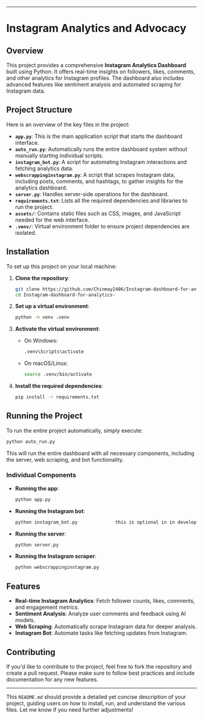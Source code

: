 
---

# Instagram Analytics and Advocacy

## Overview

This project provides a comprehensive **Instagram Analytics Dashboard** built using Python. It offers real-time insights on followers, likes, comments, and other analytics for Instagram profiles. The dashboard also includes advanced features like sentiment analysis and automated scraping for Instagram data.

## Project Structure

Here is an overview of the key files in the project:

- **`app.py`**: This is the main application script that starts the dashboard interface.
- **`auto_run.py`**: Automatically runs the entire dashboard system without manually starting individual scripts.
- **`instagram_bot.py`**: A script for automating Instagram interactions and fetching analytics data.
- **`webscrappinginstagram.py`**: A script that scrapes Instagram data, including posts, comments, and hashtags, to gather insights for the analytics dashboard.
- **`server.py`**: Handles server-side operations for the dashboard.
- **`requirements.txt`**: Lists all the required dependencies and libraries to run the project.
- **`assets/`**: Contains static files such as CSS, images, and JavaScript needed for the web interface.
- **`.venv/`**: Virtual environment folder to ensure project dependencies are isolated.

## Installation

To set up this project on your local machine:

1. **Clone the repository**:
   ```bash
   git clone https://github.com/Chinmay2406/Instagram-dashboard-for-analytics-.git
   cd Instagram-dashboard-for-analytics-
   ```

2. **Set up a virtual environment**:
   ```bash
   python -m venv .venv
   ```

3. **Activate the virtual environment**:
   - On Windows:
     ```bash
     .venv\Scripts\activate
     ```
   - On macOS/Linux:
     ```bash
     source .venv/bin/activate
     ```

4. **Install the required dependencies**:
   ```bash
   pip install -r requirements.txt
   ```

## Running the Project

To run the entire project automatically, simply execute:

```bash
python auto_run.py
```

This will run the entire dashboard with all necessary components, including the server, web scraping, and bot functionality.

### Individual Components

- **Running the app**:
  ```bash
  python app.py
  ```

- **Running the Instagram bot**:
  ```bash
  python instagram_bot.py              this is optional in in development
  ```

- **Running the server**:
  ```bash
  python server.py
  ```

- **Running the Instagram scraper**:
  ```bash
  python webscrappinginstagram.py
  ```

## Features

- **Real-time Instagram Analytics**: Fetch follower counts, likes, comments, and engagement metrics.
- **Sentiment Analysis**: Analyze user comments and feedback using AI models.
- **Web Scraping**: Automatically scrape Instagram data for deeper analysis.
- **Instagram Bot**: Automate tasks like fetching updates from Instagram.

## Contributing

If you'd like to contribute to the project, feel free to fork the repository and create a pull request. Please make sure to follow best practices and include documentation for any new features.

---

This `README.md` should provide a detailed yet concise description of your project, guiding users on how to install, run, and understand the various files. Let me know if you need further adjustments!
